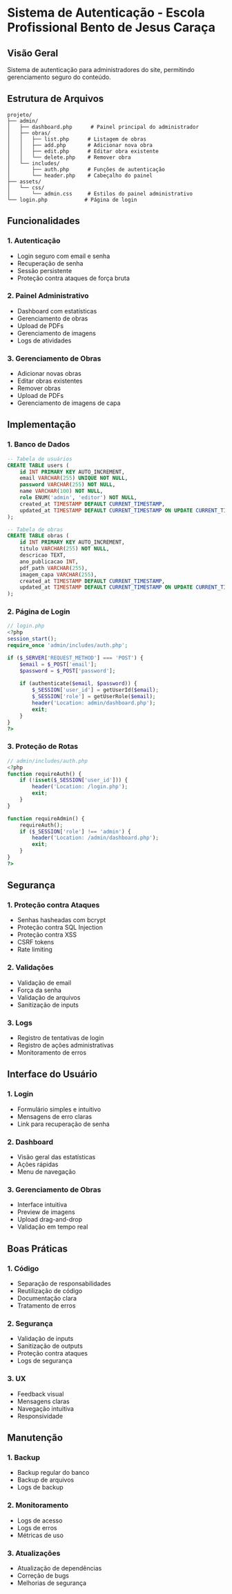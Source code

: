 # Sistema de Autenticação - Escola Profissional Bento de Jesus Caraça

## Visão Geral
Sistema de autenticação para administradores do site, permitindo gerenciamento seguro do conteúdo.

## Estrutura de Arquivos
```
projeto/
├── admin/
│   ├── dashboard.php      # Painel principal do administrador
│   ├── obras/
│   │   ├── list.php      # Listagem de obras
│   │   ├── add.php       # Adicionar nova obra
│   │   ├── edit.php      # Editar obra existente
│   │   └── delete.php    # Remover obra
│   └── includes/
│       ├── auth.php      # Funções de autenticação
│       └── header.php    # Cabeçalho do painel
├── assets/
│   └── css/
│       └── admin.css     # Estilos do painel administrativo
└── login.php            # Página de login
```

## Funcionalidades

### 1. Autenticação
- Login seguro com email e senha
- Recuperação de senha
- Sessão persistente
- Proteção contra ataques de força bruta

### 2. Painel Administrativo
- Dashboard com estatísticas
- Gerenciamento de obras
- Upload de PDFs
- Gerenciamento de imagens
- Logs de atividades

### 3. Gerenciamento de Obras
- Adicionar novas obras
- Editar obras existentes
- Remover obras
- Upload de PDFs
- Gerenciamento de imagens de capa

## Implementação

### 1. Banco de Dados
```sql
-- Tabela de usuários
CREATE TABLE users (
    id INT PRIMARY KEY AUTO_INCREMENT,
    email VARCHAR(255) UNIQUE NOT NULL,
    password VARCHAR(255) NOT NULL,
    name VARCHAR(100) NOT NULL,
    role ENUM('admin', 'editor') NOT NULL,
    created_at TIMESTAMP DEFAULT CURRENT_TIMESTAMP,
    updated_at TIMESTAMP DEFAULT CURRENT_TIMESTAMP ON UPDATE CURRENT_TIMESTAMP
);

-- Tabela de obras
CREATE TABLE obras (
    id INT PRIMARY KEY AUTO_INCREMENT,
    titulo VARCHAR(255) NOT NULL,
    descricao TEXT,
    ano_publicacao INT,
    pdf_path VARCHAR(255),
    imagem_capa VARCHAR(255),
    created_at TIMESTAMP DEFAULT CURRENT_TIMESTAMP,
    updated_at TIMESTAMP DEFAULT CURRENT_TIMESTAMP ON UPDATE CURRENT_TIMESTAMP
);
```

### 2. Página de Login
```php
// login.php
<?php
session_start();
require_once 'admin/includes/auth.php';

if ($_SERVER['REQUEST_METHOD'] === 'POST') {
    $email = $_POST['email'];
    $password = $_POST['password'];
    
    if (authenticate($email, $password)) {
        $_SESSION['user_id'] = getUserId($email);
        $_SESSION['role'] = getUserRole($email);
        header('Location: admin/dashboard.php');
        exit;
    }
}
?>
```

### 3. Proteção de Rotas
```php
// admin/includes/auth.php
<?php
function requireAuth() {
    if (!isset($_SESSION['user_id'])) {
        header('Location: /login.php');
        exit;
    }
}

function requireAdmin() {
    requireAuth();
    if ($_SESSION['role'] !== 'admin') {
        header('Location: /admin/dashboard.php');
        exit;
    }
}
?>
```

## Segurança

### 1. Proteção contra Ataques
- Senhas hasheadas com bcrypt
- Proteção contra SQL Injection
- Proteção contra XSS
- CSRF tokens
- Rate limiting

### 2. Validações
- Validação de email
- Força da senha
- Validação de arquivos
- Sanitização de inputs

### 3. Logs
- Registro de tentativas de login
- Registro de ações administrativas
- Monitoramento de erros

## Interface do Usuário

### 1. Login
- Formulário simples e intuitivo
- Mensagens de erro claras
- Link para recuperação de senha

### 2. Dashboard
- Visão geral das estatísticas
- Ações rápidas
- Menu de navegação

### 3. Gerenciamento de Obras
- Interface intuitiva
- Preview de imagens
- Upload drag-and-drop
- Validação em tempo real

## Boas Práticas

### 1. Código
- Separação de responsabilidades
- Reutilização de código
- Documentação clara
- Tratamento de erros

### 2. Segurança
- Validação de inputs
- Sanitização de outputs
- Proteção contra ataques
- Logs de segurança

### 3. UX
- Feedback visual
- Mensagens claras
- Navegação intuitiva
- Responsividade

## Manutenção

### 1. Backup
- Backup regular do banco
- Backup de arquivos
- Logs de backup

### 2. Monitoramento
- Logs de acesso
- Logs de erros
- Métricas de uso

### 3. Atualizações
- Atualização de dependências
- Correção de bugs
- Melhorias de segurança 